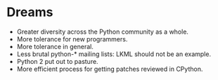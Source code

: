 # Dreams

- Greater diversity across the Python community as a whole.
- More tolerance for new programmers.
- More tolerance in general.
- Less brutal python-* mailing lists: LKML should not be an example.
- Python 2 put out to pasture.
- More efficient process for getting patches reviewed in CPython.
